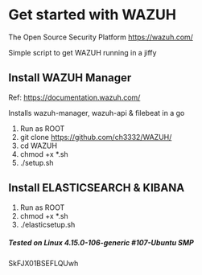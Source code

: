 # Get started with WAZUH 
The Open Source Security Platform https://wazuh.com/

Simple script to get WAZUH running in a jiffy

## Install WAZUH Manager

Ref: https://documentation.wazuh.com/

Installs wazuh-manager, wazuh-api & filebeat in a go

1. Run as ROOT
2. git clone https://github.com/ch3332/WAZUH/
3. cd WAZUH
4. chmod  +x  *.sh
5. ./setup.sh 

## Install ELASTICSEARCH & KIBANA


1. Run as ROOT
2. chmod  +x  *.sh
3. ./elasticsetup.sh




##### Tested on Linux 4.15.0-106-generic #107-Ubuntu SMP 
SkFJX01BSEFLQUwh
